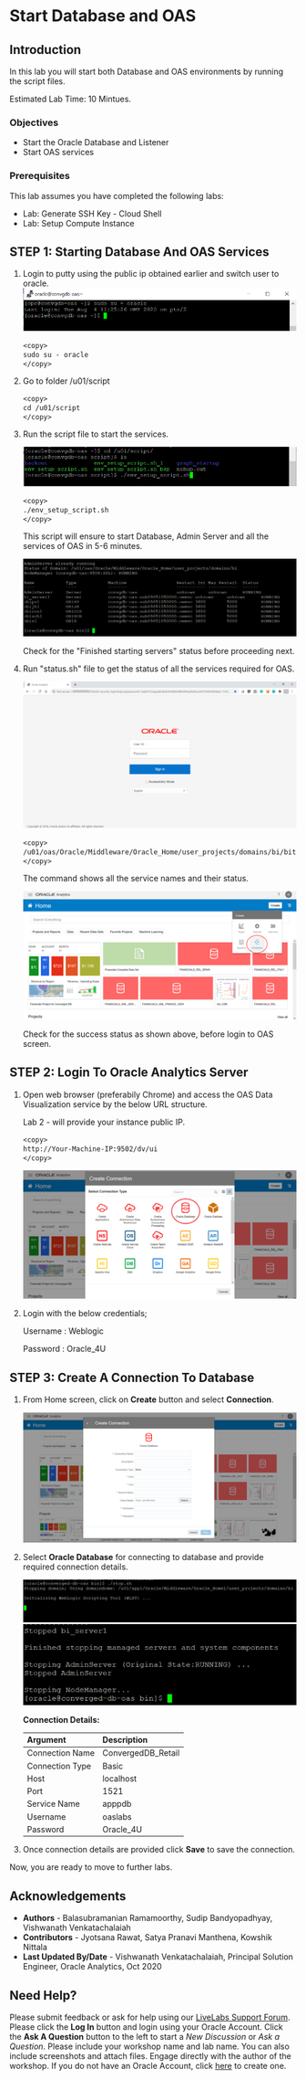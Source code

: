 # Start Database and OAS 

## Introduction 
In this lab you will start both Database and OAS environments by running the script files. 

Estimated Lab Time: 10 Mintues.

### Objectives 

- Start the Oracle Database and Listener
- Start OAS services
  
### Prerequisites 

This lab assumes you have completed the following labs:  
- Lab: Generate SSH Key - Cloud Shell
- Lab: Setup Compute Instance  

## **STEP 1**: Starting Database And OAS Services

1. Login to putty using the public ip obtained earlier and switch user to oracle.
      ![](./images/oas-environment1.png " ")
      `````
      <copy>
      sudo su - oracle
      </copy>
      ````` 

2. Go to folder /u01/script

      ````
      <copy>
      cd /u01/script
      </copy>
      ````
3. Run the script file to start the services.
   
      ![](./images/oas-environment4.png " ")
      ````
      <copy>
      ./env_setup_script.sh
      </copy>
      ````
  
      This script will ensure to start Database, Admin Server and all the services of OAS in 5-6 minutes. 

      ![](./images/oas-environment5.png " ")

      Check for the "Finished starting servers" status before proceeding next.

4. Run "status.sh" file to get the status of all the services required for OAS. 

      ![](./images/oas-environment6.png " ")
      ````
      <copy>
      /u01/oas/Oracle/Middleware/Oracle_Home/user_projects/domains/bi/bitools/bin/status.sh
      </copy>
      ````
 
      The command shows all the service names and their status.

      ![](./images/oas-environment7.png " ")

      Check for the success status as shown above, before login to OAS screen.

## **STEP 2**: Login To Oracle Analytics Server

1. Open web browser (preferabily Chrome) and access the OAS Data Visualization service by the below URL structure.  

      Lab 2 - will provide your instance public IP. 
      ````
      <copy>
      http://Your-Machine-IP:9502/dv/ui
      </copy>
      ````
      ![](./images/oas-environment8.png " ")

2. Login with the below credentials;

      Username	: Weblogic

      Password 	: Oracle_4U

## **STEP 3**: Create A Connection To Database

1. From Home screen, click on **Create** button and select **Connection**.

      ![](./images/oas-environment9.png " ")

2. Select **Oracle Database** for connecting to database and provide required connection details.  

      ![](./images/oas-environment10.png " ")
      ![](./images/oas-environment11.png " ")

      **Connection Details:**	

      | Argument  | Description   |
      | ------------- | ------------- |
      | Connection Name | ConvergedDB_Retail |
      | Connection Type | Basic  |
      | Host | localhost  |
      | Port | 1521  |
      | Service Name | apppdb  |
      | Username | oaslabs  |
      | Password | Oracle_4U  |

3. Once connection details are provided click **Save** to save the connection.

Now, you are ready to move to further labs.

## Acknowledgements

- **Authors** - Balasubramanian Ramamoorthy, Sudip Bandyopadhyay, Vishwanath Venkatachalaiah
- **Contributors** - Jyotsana Rawat, Satya Pranavi Manthena, Kowshik Nittala
- **Last Updated By/Date** - Vishwanath Venkatachalaiah, Principal Solution Engineer, Oracle Analytics, Oct 2020

## Need Help?
Please submit feedback or ask for help using our [LiveLabs Support Forum](https://community.oracle.com/tech/developers/categories/converged-database). Please click the **Log In** button and login using your Oracle Account. Click the **Ask A Question** button to the left to start a *New Discussion* or *Ask a Question*.  Please include your workshop name and lab name.  You can also include screenshots and attach files.  Engage directly with the author of the workshop.
If you do not have an Oracle Account, click [here](https://profile.oracle.com/myprofile/account/create-account.jspx) to create one.